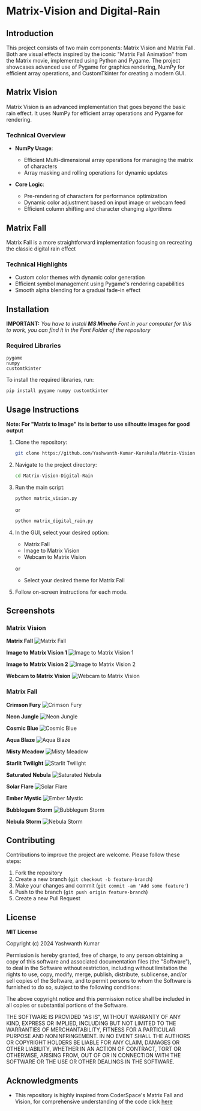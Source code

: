 # Matrix-Vision and Digital-Rain

## Introduction

This project consists of two main components: Matrix Vision and Matrix Fall. Both are visual effects inspired by the iconic "Matrix Fall Animation" from the Matrix movie, implemented using Python and Pygame. The project showcases advanced use of Pygame for graphics rendering, NumPy for efficient array operations, and CustomTkinter for creating a modern GUI.

## Matrix Vision

Matrix Vision is an advanced implementation that goes beyond the basic rain effect. It uses NumPy for efficient array operations and Pygame for rendering.

### Technical Overview

- **NumPy Usage**: 
  - Efficient Multi-dimensional array operations for managing the matrix of characters
  - Array masking and rolling operations for dynamic updates

- **Core Logic**:
  - Pre-rendering of characters for performance optimization
  - Dynamic color adjustment based on input image or webcam feed
  - Efficient column shifting and character changing algorithms

## Matrix Fall

Matrix Fall is a more straightforward implementation focusing on recreating the classic digital rain effect

### Technical Highlights

- Custom color themes with dynamic color generation
- Efficient symbol management using Pygame's rendering capabilities
- Smooth alpha blending for a gradual fade-in effect

## Installation
__IMPORTANT:__
_You have to install __MS Mincho__ Font in your computer for this to work, you can find it in the Font Folder of the repository_

### Required Libraries

```
pygame
numpy
customtkinter
```

To install the required libraries, run:

```bash
pip install pygame numpy customtkinter
```

## Usage Instructions

__**Note:** For "Matrix to Image" its is better to use silhoutte images for good output__

1. Clone the repository:
   ```bash
   git clone https://github.com/Yashwanth-Kumar-Kurakula/Matrix-Vision---Digital-Rain.git
   ```

2. Navigate to the project directory:
   ```bash
   cd Matrix-Vision-Digital-Rain
   ```

3. Run the main script:
   ```bash
   python matrix_vision.py
   ```

   or

    ```bash
   python matrix_digital_rain.py
   ```

4. In the GUI, select your desired option:
   - Matrix Fall
   - Image to Matrix Vision
   - Webcam to Matrix Vision

   or

   - Select your desired theme for Matrix Fall

5. Follow on-screen instructions for each mode.

## Screenshots

### Matrix Vision

**Matrix Fall**
![Matrix Fall](Screenshots/Matrix%20Fall.png)

**Image to Matrix Vision 1**
![Image to Matrix Vision 1](Screenshots/Image%20to%20Matrix%20Vision%201.png)

**Image to Matrix Vision 2**
![Image to Matrix Vision 2](Screenshots/Image%20to%20Matrix%20Vision%202.png)

**Webcam to Matrix Vision**
![Webcam to Matrix Vision](Screenshots/Webcam%20to%20Matrix%20Vision.png)

### Matrix Fall

**Crimson Fury**
![Crimson Fury](Screenshots/Crimson%20Fury.png)

**Neon Jungle**
![Neon Jungle](Screenshots/Neon%20Jungle.png)

**Cosmic Blue**
![Cosmic Blue](Screenshots/Cosmic%20Blue.png)

**Aqua Blaze**
![Aqua Blaze](Screenshots/Aqua%20Blaze.png)

**Misty Meadow**
![Misty Meadow](Screenshots/Misty%20Meadow.png)

**Starlit Twilight**
![Starlit Twilight](Screenshots/Starlit%20Twilight.png)

**Saturated Nebula**
![Saturated Nebula](Screenshots/Saturated%20Nebula.png)

**Solar Flare**
![Solar Flare](Screenshots/Solar%20Flare.png)

**Ember Mystic**
![Ember Mystic](Screenshots/Ember%20Mystic.png)

**Bubblegum Storm**
![Bubblegum Storm](Screenshots/Bubblegum%20Storm.png)

**Nebula Storm**
![Nebula Storm](Screenshots/Nebula%20Storm.png)

## Contributing

Contributions to improve the project are welcome. Please follow these steps:

1. Fork the repository
2. Create a new branch (`git checkout -b feature-branch`)
3. Make your changes and commit (`git commit -am 'Add some feature'`)
4. Push to the branch (`git push origin feature-branch`)
5. Create a new Pull Request

## License

**MIT License**

Copyright (c) 2024 Yashwanth Kumar

Permission is hereby granted, free of charge, to any person obtaining a copy
of this software and associated documentation files (the "Software"), to deal
in the Software without restriction, including without limitation the rights
to use, copy, modify, merge, publish, distribute, sublicense, and/or sell
copies of the Software, and to permit persons to whom the Software is
furnished to do so, subject to the following conditions:

The above copyright notice and this permission notice shall be included in all
copies or substantial portions of the Software.

THE SOFTWARE IS PROVIDED "AS IS", WITHOUT WARRANTY OF ANY KIND, EXPRESS OR
IMPLIED, INCLUDING BUT NOT LIMITED TO THE WARRANTIES OF MERCHANTABILITY,
FITNESS FOR A PARTICULAR PURPOSE AND NONINFRINGEMENT. IN NO EVENT SHALL THE
AUTHORS OR COPYRIGHT HOLDERS BE LIABLE FOR ANY CLAIM, DAMAGES OR OTHER
LIABILITY, WHETHER IN AN ACTION OF CONTRACT, TORT OR OTHERWISE, ARISING FROM,
OUT OF OR IN CONNECTION WITH THE SOFTWARE OR THE USE OR OTHER DEALINGS IN THE
SOFTWARE.

## Acknowledgments

- This repository is highly inspired from CoderSpace's Matrix Fall and Vision, for comprehensive understanding of the code click [here](https://youtu.be/fNoQr3q3RVc?si=BvwTxHJp7LYjSfgD)